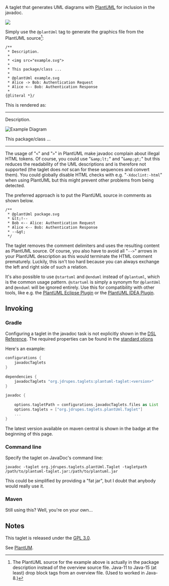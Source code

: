 A taglet that generates UML diagrams with 
[PlantUML](http://plantuml.sourceforge.net/) for inclusion in the javadoc.

<a href="https://search.maven.org/#search%7Cga%7C1%7Cg%3A%22org.jdrupes.taglets%22%20AND%20a%3A%22plantuml-taglet%22"><img src="https://img.shields.io/maven-central/v/org.jdrupes.taglets/plantuml-taglet.svg"></a>
  
Simply use the `@plantUml` tag to generate the graphics file from the 
PlantUML source[^1]:

```
/**
 * Description.
 *
 * <img src="example.svg">
 *
 * This package/class ...
 *
 * @plantUml example.svg
 * Alice -> Bob: Authentication Request
 * Alice <-- Bob: Authentication Response
 * 
{@literal *}/
```

This is rendered as:
 
---
 
Description.
 
![Example Diagram](org/jdrupes/taglets/plantUml/example.svg)
 
This package/class ...
 
---

[^1]: The PlantUML source for the example above is actually 
    in the package description instead of the overview source file.
    Java-11 to Java-15 (at least) drop block tags from an overview file.
    (Used to worked in Java-8.)
 
The usage of "`<`" and "`>`" in PlantUML make javadoc complain about 
illegal HTML tokens. Of course, you could use "`&amp;lt;`" and "`&amp;gt;`" but 
this reduces the readability of the UML descriptions and is therefore
not supported (the taglet does *not* scan for these sequences and convert
them). You could globally disable HTML checks with e.g. "`-Xdoclint:-html`"
when using PlantUML but this might prevent other problems from being detected.

The preferred approach is to put the PlantUML source in comments as
shown below.

```
/**
 * @plantUml package.svg
 * &lt;!--
 * Bob <-- Alice: Authentication Request
 * Alice <-- Bob: Authentication Response
 * --&gt;
 */
```

The taglet removes the comment delimiters and uses the resulting content
as PlantUML source. Of course, you also have to avoid all "`-->`" arrows in 
your PlantUML description as this would terminate the HTML comment 
prematurely. Luckily, this isn't too hard because you can always exchange 
the left and right side of such a relation.
 
It's also possible to use `@startuml` and `@enduml` instead of `@plantuml`, 
which is the common usage pattern. `@startuml` is simply a synonym for 
`@plantUml` and `@enduml` will be ignored entirely. Use this for
compatibility with other tools, like e.g. the 
[PlantUML Eclipse Plugin](http://plantuml.com/eclipse) or the
[PlantUML IDEA Plugin](https://github.com/esteinberg/plantuml4idea).
 

Invoking
--------

### Gradle
 
Configuring a taglet in the javadoc task is not explicitly shown in the
[DSL Reference](https://docs.gradle.org/current/dsl/org.gradle.api.tasks.javadoc.Javadoc.html).
The required properties can be found in the 
[standard otions](https://docs.gradle.org/current/javadoc/org/gradle/external/javadoc/StandardJavadocDocletOptions.html)
 
Here's an example:
 
```gradle
configurations {
    javadocTaglets
}
 
dependencies {
    javadocTaglets "org.jdrupes.taglets:plantuml-taglet:<version>"
}
 
javadoc {
 
    options.tagletPath = configurations.javadocTaglets.files as List
    options.taglets = ["org.jdrupes.taglets.plantUml.Taglet"]
    ...
}
```
 
The latest version available on maven central is shown in the badge at the
beginning of this page.
 
### Command line
 
Specify the taglet on JavaDoc's command line:
 
```
javadoc -taglet org.jdrupes.taglets.plantUml.Taglet -tagletpath /path/to/plantuml-taglet.jar:/path/to/plantuml.jar
```
 
This could be simplified by providing a "fat jar", but I doubt that anybody would
really use it.
 
 
### Maven
 
Still using this? Well, you're on your own...
 
Notes
-----

This taglet is released under the
[GPL 3.0](http://www.gnu.org/licenses/gpl-3.0-standalone.html).

See [PlantUM](http://plantuml.sourceforge.net).
